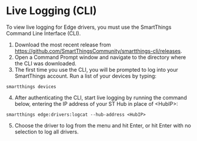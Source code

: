 # Live Logging (CLI)

To view live logging for Edge drivers, you must use the SmartThings Command Line Interface (CLI).

1. Download the most recent release from https://github.com/SmartThingsCommunity/smartthings-cli/releases.
2. Open a Command Prompt window and navigate to the directory where the CLI was downloaded.
3. The first time you use the CLI, you will be prompted to log into your SmartThings account. Run a list of your devices by typing:
```
smartthings devices
```
4. After authenticating the CLI, start live logging by running the command below, entering the IP address of your ST Hub in place of \<HubIP>:
```
smartthings edge:drivers:logcat --hub-address <HubIP>
```
5. Choose the driver to log from the menu and hit Enter, or hit Enter with no selection to log all drivers.